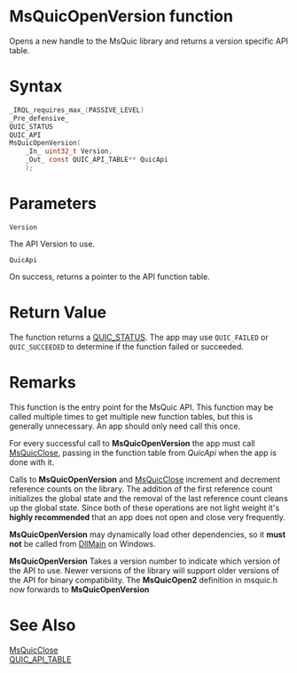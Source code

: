 MsQuicOpenVersion function
======

Opens a new handle to the MsQuic library and returns a version specific API table.

# Syntax

```C
_IRQL_requires_max_(PASSIVE_LEVEL)
_Pre_defensive_
QUIC_STATUS
QUIC_API
MsQuicOpenVersion(
    _In_ uint32_t Version,
    _Out_ const QUIC_API_TABLE** QuicApi
    );
```

# Parameters

`Version`

The API Version to use.

`QuicApi`

On success, returns a pointer to the API function table.

# Return Value

The function returns a [QUIC_STATUS](QUIC_STATUS.md). The app may use `QUIC_FAILED` or `QUIC_SUCCEEDED` to determine if the function failed or succeeded.

# Remarks

This function is the entry point for the MsQuic API. This function may be called multiple times to get multiple new function tables, but this is generally unnecessary. An app should only need call this once.

For every successful call to **MsQuicOpenVersion** the app must call [MsQuicClose](MsQuicClose.md), passing in the function table from *QuicApi* when the app is done with it.

Calls to **MsQuicOpenVersion** and [MsQuicClose](MsQuicClose.md) increment and decrement reference counts on the library. The addition of the first reference count initializes the global state and the removal of the last reference count cleans up the global state. Since both of these operations are not light weight it's **highly recommended** that an app does not open and close very frequently.

**MsQuicOpenVersion** may dynamically load other dependencies, so it **must not** be called from [DllMain](https://docs.microsoft.com/en-us/windows/win32/dlls/dllmain) on Windows.

**MsQuicOpenVersion** Takes a version number to indicate which version of the API to use. Newer versions of the library will support older versions of the API for binary compatibility. The **MsQuicOpen2** definition in msquic.h now forwards to **MsQuicOpenVersion**

# See Also

[MsQuicClose](MsQuicClose.md)<br>
[QUIC_API_TABLE](QUIC_API_TABLE.md)<br>
